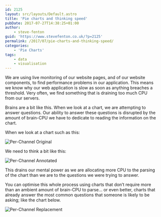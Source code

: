 ```yaml
---
id: 2125
layout: src/layouts/Default.astro
title: 'Pie charts and thinking speed'
pubDate: 2017-07-27T14:38:25+01:00
author:
    - steve-fenton
guid: 'https://www.stevefenton.co.uk/?p=2125'
permalink: /2017/07/pie-charts-and-thinking-speed/
categories:
    - 'Pie Charts'
tags:
    - data
    - visualisation
---
```


We are using live monitoring of our website pages, and of our website components, to find performance problems in our application. This means we know why our web application is slow as soon as anything breaches a threshold. Very often, we find something that is draining too much CPU from our servers.

Brains are a bit like this. When we look at a chart, we are attempting to answer questions. Our ability to answer these questions is disrupted by the amount of brain-CPU we have to dedicate to reading the information on the chart.

When we look at a chart such as this:

![Per-Channel Original](https://www.stevefenton.co.uk/wp-content/uploads/2017/07/per-channel-original.png)

We need to think a bit like this:

![Per-Channel Annotated](https://www.stevefenton.co.uk/wp-content/uploads/2017/07/per-channel-annotated.png)

This drains our mental power as we are allocating more CPU to the parsing of the chart than we are to the questions we were trying to answer.

You can optimise this whole process using charts that don’t require more than an ambient amount of brain-CPU to parse… or even better, charts that already answer the most common questions that someone is likely to be asking; like the chart below.

![Per-Channel Replacement](https://www.stevefenton.co.uk/wp-content/uploads/2017/07/bar-chart.png)